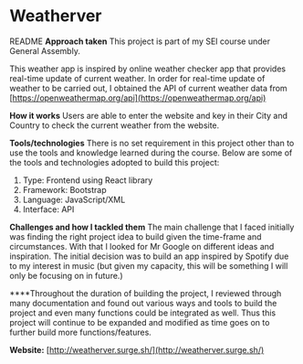 # Weatherver
README
**Approach taken**
This project is part of my SEI course under General Assembly.

This weather app is inspired by online weather checker app that provides real-time update of current weather. In order for real-time update of weather to be carried out, I obtained the API of current weather data from [https://openweathermap.org/api](https://openweathermap.org/api)

**How it works**
Users are able to enter the website and key in their City and Country to check the current weather from the website.

**Tools/technologies**
There is no set requirement in this project other than to use the tools and knowledge learned during the course. Below are some of the tools and technologies adopted to build this project:

1) Type: Frontend using React library
2) Framework: Bootstrap
3) Language: JavaScript/XML
4) Interface: API

**Challenges and how I tackled them**
The main challenge that I faced initially was finding the right project idea to build given the time-frame and circumstances. With that I looked for Mr Google on different ideas and inspiration. The initial decision was to build an app inspired by Spotify due to my interest in music (but given my capacity, this will be something I will only be focusing on in future.)

****Throughout the duration of building the project, I reviewed through many documentation and found out various ways and tools to build the project and even many functions could be integrated as well. Thus this project will continue to be expanded and modified as time goes on to further build more functions/features.

**Website:** [http://weatherver.surge.sh/](http://weatherver.surge.sh/)
